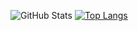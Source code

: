 ![GitHub Stats](https://github-readme-stats.vercel.app/api?username=KyryloSmyrnov&theme=dracula)
[![Top Langs](https://github-readme-stats.vercel.app/api/top-langs/?username=KyryloSmyrnov&layout=compact&theme=dracula)](https://github.com/anuraghazra/github-readme-stats)

